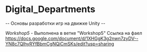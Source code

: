 # Digital_Departments

-- Основы разработки игр  на движке Unity --

*Workshop5* - Выполнена в ветке "Workshop5"
Ссылка на фаел https://docs.google.com/document/d/1XHGgK3g2nwn7zyDV--YN8c7QlhyRYfBbmCgNQiCmSKs/edit?usp=sharing
